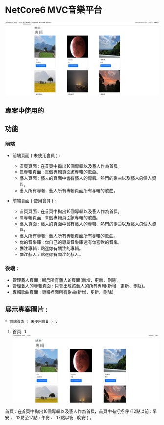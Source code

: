 # NetCore6 MVC音樂平台

![image](https://github.com/LiuYuJSCPPY/NetCore6_Music/blob/main/Iamge/%E7%99%BB%E5%85%A5%E9%A6%96%E9%A0%81.PNG)

## 專案中使用的

## 功能

### 前端
* 前端頁面 ( 未使用會員 ) :
  * 首頁頁面 : 在首頁中掏出10個專輯以及藝人作為首頁。
  * 單專輯頁面 : 單個專輯頁面該專輯的歌曲。
  * 藝人頁面 : 藝人的頁面中會有藝人的專輯、熱門的歌曲以及藝人的個人資料。
  * 藝人所有專輯 : 藝人所有專輯頁面所有專輯的歌曲。
  
* 前端頁面 ( 使用會員 ) :
  * 首頁頁面 : 在首頁中掏出10個專輯以及藝人作為首頁。
  * 單專輯頁面 : 單個專輯頁面該專輯的歌曲。
  * 藝人頁面 : 藝人的頁面中會有藝人的專輯、熱門的歌曲以及藝人的個人資料。
  * 藝人所有專輯 : 藝人所有專輯頁面所有專輯的歌曲。
  * 你的音樂庫 : 你自己的專屬音樂庫還有你喜歡的音樂。
  * 關注專輯 : 點選你有關注的專輯。
  * 關注藝人 : 點選你有關注的藝人。
  
 ### 後端 :
 * 管理藝人頁面 : 顯示所有藝人的頁面(新增、更新、刪除)。
 * 管理藝人的專輯頁面 : 只會出現該藝人的所有專輯(新增、更新、刪除)。
 * 專輯歌曲頁面 : 專輯裡面所有歌曲(新增、更新、刪除)。
 
 ## 展示專案圖片 : 
    * 前端頁面 ( 未使用會員 ) :
 1. 首頁 :
        1. 
![image](https://github.com/LiuYuJSCPPY/NetCore6_Music/blob/main/Iamge/%E9%A6%96%E9%A0%81.PNG)
  
  首頁 : 在首頁中掏出10個專輯以及藝人作為首頁，首頁中有打招呼 (12點以前 : 早安 、 12點至17點 : 午安 、 17點以後 : 晚安 ) 。
